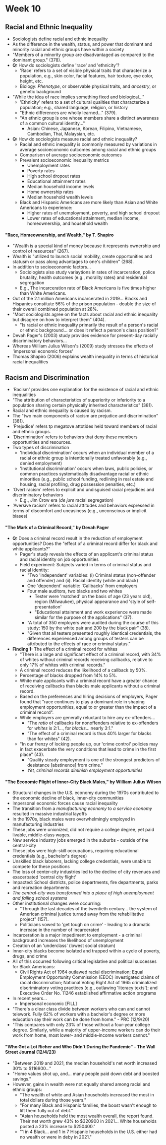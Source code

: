# Week 10
## Racial and Ethnic Inequality
* Sociologists define racial and ethnic inequality
* As the difference in the wealth, status, and power that dominant and minority racial and ethnic groups have within a society
* "Members of a minority group are disadvantaged as compared to the dominant group." (378).
* **Q:** How do sociologists define 'race' and 'ethnicity'?
  * 'Race' refers to a set of visible physical traits that characterize a population, e.g., skin color, facial features, hair texture, eye color, height, etc.
  * Biology: *Phenotype*, or observable physical traits, and *ancestry*, or genetic background
* "While the idea of race implies something fixed and biological..."
  * 'Ethnicity' refers to a set of cultural qualities that characterize a population; e.g., shared language, religion, or history
  * "Ethnic differences are wholly learned..." (379).
  * "An ethnic group is one whose members share a distinct awareness of a common cultural identity..."
    * Asian: Chinese, Japanese, Korean, Filipino, Vietnamese, Cambodian, Thai, Malaysian, etc.
* **Q:** How do sociologists measure racial and ethnic inequality?
  * Racial and ethnic inequality is commonly measured by variations in average socioeconomic outcomes among racial and ethnic groups
  * Comparison of average socioeconomic outcomes
  * Prevalent socioeconomic inequality metrics
    * Unemployment rates
    * Poverty rates
    * High school dropout rates
    * Educational attainment rates
    * Median household income levels
    * Home ownership rates
    * Median household wealth levels
  * Black and Hispanic Americans are more likely than Asian and White Americans to experience:
    * Higher rates of unemployment, poverty, and high school dropout
    * Lower rates of educational attainment, median income, homeownership, and household wealth
#### "Race, Homeownership, and Wealth," by T. Shapiro
* "Wealth is a special kind of money because it represents ownership and control of resources" (267).
* Wealth is "utilized to launch social mobility, create opportunities and statusm or pass along advantages to one's children" (268).
* In addition to socioeconomic factors...
  * Sociologists also study variaytions in rates of incarceration, police brutality, health outcomes (e.g., morality rates) and residential segregation
  * E.g., The incarceration rate of Black Americans is five times higher than White Americans.
* Out of the 2.1 million Americans incarcerated in 2019... Blacks and Hispanics constitute 56% of the prison population - double the size of their overall combined population at 28%.
* "Most sociologists agree on the facts about racial and ethnic inequality but disagree on how to interpret them" (404).
  * "Is racial or ethnic inequality primarily the result of a person's racial or ethnic background... or does it reflect a person's class position?"
* Devah Pager's (2003) study provides evidence for present-day racially discriminatory behaviors...
* Whereas William Julius Wilson's (2009) study stresses the effects of 'impersonal economic forces'
* Thomas Shapiro (2006) explains wealth inequality in terms of historical racial inequalities

## Racism and Discrimination
* 'Racism' provides one explanation for the existence of racial and ethnic inequalities
* "The attribution of characteristics of superiority or inferiority to a population sharing certain physically inherited characteristics" (381).
* Racial and ethnic inequality is caused by racism.
* The "two main components of racism are prejudice and discrimination" (381).
* 'Prejudice' refers tp megatove attotides held toward members of racial and ethnic groups.
* 'Discrimination' refers to behaviors that deny these members opportunities and resources.
* Two types of discrimination
  * 'Individual discrimination' occurs when an individual member of a racial or ethnic group is intentionally treated unfavorably (e.g., denied employment)
  * 'Institutional discrimination' occurs when laws, public policies, or common practices systematically disadvantage racial or ethnic minorities (e.g., public school funding, redlining in real estate and housing, racial profiling, drug possession penalties, etc.)
* 'Overt racism' refers to explicit and undisguised racial prejudices and discriminatory behaviors
  * E.g., Jim Crow era (*de jure* racial segregation)
* 'Aversive racism' refers to racial attitudes and behaviors expressed in terms of discomfort and uneasiness (e.g., unconscious or implicit biases)

#### "The Mark of a Criminal Record," by Devah Pager
* **Q:** Does a criminal record result in the reduction of employment opportunities?  Does the "effect of a criminal record differ for black and white applicants?"
  * Pager's study reveals the effects of an applicant's criminal status and racial identity on job opportunities
  * Field experiment: Subjects varied in terms of criminal status and racial identity:
    * "Two 'independent' variables: (i) Criminal status (non-offender and offender) and (ii). Racial identity (white and black)
    * One 'dependent' variable: 'Callbacks' from employers
    * Four male auditors, two blacks and two whites
      * Tester were 'matched' on the basis of age (23 years old), region (Milwaukee), physical appearance and 'style of self-presentation'
      * "Educational attainment and work experience were made similar for the purpose of the applications" (37).
    * "A total of 350 employers were audited during the course of this study: 150 by the white pair and 200 by the black pair" (38).
    * "Given that all testers presented roughly identical credentials, the differences experienced among groups of testers can be attributed to the effects of race or criminal status."
* **Finding 1:** The effect of a criminal record for whites
  * "There is a large and significant effect of a criminal record, with 34% of whites without criminal records receiving callbacks, relative to only 17% of whites with criminal records."
  * A criminal record reduces the likelihood of a callback by 50%.
  * Percentage of blacks dropped from 14% to 5%.
  * White male applicants with a criminal record have a greater chance of receiving callbacks than blacks male applicants without a criminal record.
  * Based on the preferences and hiring decisions of employers, Pager found that "race continues to play a dominant role in shaping employment opportunities, equal to or greater than the impact of a criminal record".
  * While employers are generally reluctant to hire any ex-offenders...
    * "The *ratio* of callbacks for nonoffenders relative to ex-offenders for *whites* is 2:1..., for *blacks*... nearly 3:1."
    * "The effect of a criminal record is thus 40% larger for blacks than for whites" (42).
  * "In our frenzy of locking people up, our 'crime control' policies may in fact exacerbate the very conditions that lead to crime in the first place" (43).
    * "Quality steady employment is one of the strongest predictors of desistance \[abstinence] from crime."
    * *Yet, criminal records diminish employment opportunities*
#### "The Economic Plight of Inner-City Black Males," by William Julius Wilson
* Structural changes in the U.S. economy during the 1970s contributed to the economic decline of black, inner-city communities
* Impersonal economic forces cause racial inequality
* The transition from a *manufacturing economy* to *a service economy* resulted in massive industrial layoffs
* In the 1970s, black males were overwhelmingly employed in manufacturing industries
* These jobs were unionized, did not require a college degree, yet paid livable, middle-class wages.
* New service industry jobs emerged in the suburbs - outside of the central-city
* These jobs were high-skill occupations, requiring educational credentials (e.g., bachelor's degree)
* Unskilled black laborers, lacking college credentials, were unable to compete for these positions
* The loss of center-city industries led to the decline of city revenues and exacerbated 'central city flight'
* Impacted: School districts, police departments, fire departments, parks and recreation departments
* *The central-city was transformed into a place of high unemployment and failing school systems*
* Other institutional changes were occurring:
  * "Through the last decades of the twentieth century... the system of American criminal justice turned away from the rehabilitative project" (157).
  * Politicians vowed to 'get tough on crime' - leading to a dramatic increase in the number of incarcerated
* Incarceration is a major impediment to employment - a criminal background increases the likelihood of unemployment
* Creation of an 'underclass' (lowest social stratum)
* Inner-city blacks become isolated and trapped within a cycle of poverty, drugs, and crime
* All of this occurred following critical legislative and political successes for Black Americans:
  * Civil Rights Act of 1964 outlawed racial discrimination; Equal Employment Opportunity Commission (EEOC) investigated claims of racial discrimination; National Voting Right Act of 1965 criminalized discriminatory voting practices (e.g., outlawing 'literacy texts'); and Executive Order No. 11246 established affirmative action programs
* In recent years...
  * Impersonal economic [FILL]
* "There's a clear class divide between workers who can and cannot telework.  Fully 62% of workers with a bachelor's degree or more education say their work can be done from home." - PRC (12/9/20)
* "This compares with only 23% of those without a four-year college degree.  Similarly, while a majority of upper-income workers can do their work from home, most lower- and middle-income workers cannot."

#### "Who Got a Lot Richer and Who Didn't During the Pandemic" - The Wall Street Journal (12/4/23)
* "Between 2019 and 2021, the median household's net worth increased 30% to $116900..."
* "Home values shot up, and... many people paid down debt and boosted savings."
* However, gains in wealth were not equally shared among racial and ethnic groups:
  * "The wealth of white and Asian households increased the most in total dollars during those years."
  * "For many Black and Hispanic families, the boost wasn't enough to lift them fully out of debt."
  * "Asian households held the most wealth overall, the report found.  Their net worth grew 43% to $320900 in 2021... White households posted a 23% increase to $250400."
  * "1 in 4 Black... and 1 in 7 Hispanic households in the U.S. either had no wealth or were in deby in 2021."
